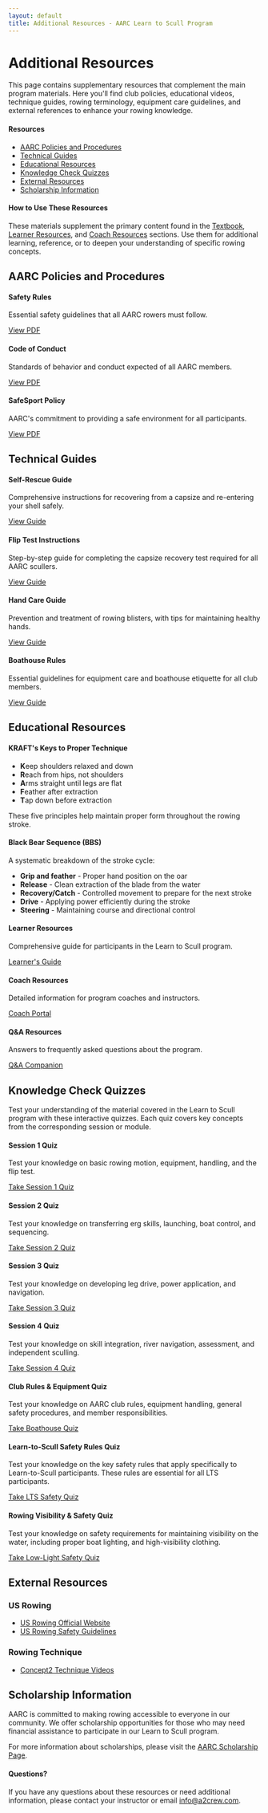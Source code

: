 ```yaml
---
layout: default
title: Additional Resources - AARC Learn to Scull Program
---
```


# Additional Resources

<div class="team-intro">
  <p>This page contains supplementary resources that complement the main program materials. Here you'll find club policies, educational videos, technique guides, rowing terminology, equipment care guidelines, and external references to enhance your rowing knowledge.</p>
</div>

<div class="page-toc float-right">
  <h4>Resources</h4>
  <ul>
    <li><a href="#aarc-policies-and-procedures">AARC Policies and Procedures</a></li>
    <li><a href="#technical-guides">Technical Guides</a></li>
    <li><a href="#educational-resources">Educational Resources</a></li>
    <li><a href="#knowledge-check-quizzes">Knowledge Check Quizzes</a></li>
    <li><a href="#external-resources">External Resources</a></li>
    <li><a href="#scholarship-information">Scholarship Information</a></li>
  </ul>
</div>

<div class="info-box note">
  <h4>How to Use These Resources</h4>
  <p>These materials supplement the primary content found in the <a href="{{ site.baseurl }}/textbook/">Textbook</a>, <a href="{{ site.baseurl }}/course_materials/learner/">Learner Resources</a>, and <a href="{{ site.baseurl }}/course_materials/coach/">Coach Resources</a> sections. Use them for additional learning, reference, or to deepen your understanding of specific rowing concepts.</p>
</div>

## AARC Policies and Procedures

<div class="three-col-grid">
  <div class="info-box warning">
    <h4>Safety Rules</h4>
    <p>Essential safety guidelines that all AARC rowers must follow.</p>
    <div class="mt-auto"><a href="AARC_Safety_Rules.pdf" target="_blank" class="cta-button">View PDF</a></div>
  </div>
  
  <div class="info-box">
    <h4>Code of Conduct</h4>
    <p>Standards of behavior and conduct expected of all AARC members.</p>
    <div class="mt-auto"><a href="AARC_Code_of_Conduct_2025-02-26.pdf" target="_blank" class="cta-button">View PDF</a></div>
  </div>
  
  <div class="info-box tip">
    <h4>SafeSport Policy</h4>
    <p>AARC's commitment to providing a safe environment for all participants.</p>
    <div class="mt-auto"><a href="AARCSafeSport_2015-01-18.pdf" target="_blank" class="cta-button">View PDF</a></div>
  </div>
</div>

## Technical Guides

<div class="four-col-grid">
  <div class="info-box note">
    <h4>Self-Rescue Guide</h4>
    <p>Comprehensive instructions for recovering from a capsize and re-entering your shell safely.</p>
    <div class="mt-auto"><a href="{{ site.baseurl }}/resources/Sculling_Self_Rescue_Guide.html" class="cta-button">View Guide</a></div>
  </div>
  
  <div class="info-box tip">
    <h4>Flip Test Instructions</h4>
    <p>Step-by-step guide for completing the capsize recovery test required for all AARC scullers.</p>
    <div class="mt-auto"><a href="{{ site.baseurl }}/resources/Sculling_Self_Rescue_Guide.html" class="cta-button">View Guide</a></div>
  </div>
  
  <div class="info-box">
    <h4>Hand Care Guide</h4>
    <p>Prevention and treatment of rowing blisters, with tips for maintaining healthy hands.</p>
    <div class="mt-auto"><a href="{{ site.baseurl }}/resources/Rowers_Hand_Blister_Treatment.html" class="cta-button">View Guide</a></div>
  </div>
  
  <div class="info-box warning">
    <h4>Boathouse Rules</h4>
    <p>Essential guidelines for equipment care and boathouse etiquette for all club members.</p>
    <div class="mt-auto"><a href="{{ site.baseurl }}/resources/Boathouse_Rules_and_Equipment_Care.html" class="cta-button">View Guide</a></div>
  </div>
</div>

## Educational Resources

<div class="two-col-grid">
  <div class="info-box note">
    <h4>KRAFT's Keys to Proper Technique</h4>
    <ul>
      <li><strong>K</strong>eep shoulders relaxed and down</li>
      <li><strong>R</strong>each from hips, not shoulders</li>
      <li><strong>A</strong>rms straight until legs are flat</li>
      <li><strong>F</strong>eather after extraction</li>
      <li><strong>T</strong>ap down before extraction</li>
    </ul>
    <p>These five principles help maintain proper form throughout the rowing stroke.</p>
  </div>
  
  <div class="info-box tip">
    <h4>Black Bear Sequence (BBS)</h4>
    <p>A systematic breakdown of the stroke cycle:</p>
    <ul>
      <li><strong>Grip and feather</strong> - Proper hand position on the oar</li>
      <li><strong>Release</strong> - Clean extraction of the blade from the water</li>
      <li><strong>Recovery/Catch</strong> - Controlled movement to prepare for the next stroke</li>
      <li><strong>Drive</strong> - Applying power efficiently during the stroke</li>
      <li><strong>Steering</strong> - Maintaining course and directional control</li>
    </ul>
  </div>
</div>

<div class="three-col-grid">
  <div class="info-box">
    <h4>Learner Resources</h4>
    <p>Comprehensive guide for participants in the Learn to Scull program.</p>
    <div class="mt-auto"><a href="{{ site.baseurl }}/course_materials/learner/Learner_Guide.html" class="cta-button">Learner's Guide</a></div>
  </div>
  
  <div class="info-box">
    <h4>Coach Resources</h4>
    <p>Detailed information for program coaches and instructors.</p>
    <div class="mt-auto"><a href="{{ site.baseurl }}/coach_portal/" class="cta-button">Coach Portal</a></div>
  </div>
  
  <div class="info-box">
    <h4>Q&A Resources</h4>
    <p>Answers to frequently asked questions about the program.</p>
    <div class="mt-auto"><a href="{{ site.baseurl }}/course_materials/learner/QA_Companion.html" class="cta-button">Q&A Companion</a></div>
  </div>
</div>

## Knowledge Check Quizzes

Test your understanding of the material covered in the Learn to Scull program with these interactive quizzes. Each quiz covers key concepts from the corresponding session or module.

<div class="three-col-grid">
  <div class="info-box note">
    <h4>Session 1 Quiz</h4>
    <p>Test your knowledge on basic rowing motion, equipment, handling, and the flip test.</p>
    <div class="mt-auto"><a href="{{ site.baseurl }}/resources/quiz_module.html?quiz=1" class="cta-button">Take Session 1 Quiz</a></div>
  </div>
  
  <div class="info-box note">
    <h4>Session 2 Quiz</h4>
    <p>Test your knowledge on transferring erg skills, launching, boat control, and sequencing.</p>
    <div class="mt-auto"><a href="{{ site.baseurl }}/resources/quiz_module.html?quiz=2" class="cta-button">Take Session 2 Quiz</a></div>
  </div>
  
  <div class="info-box note">
    <h4>Session 3 Quiz</h4>
    <p>Test your knowledge on developing leg drive, power application, and navigation.</p>
    <div class="mt-auto"><a href="{{ site.baseurl }}/resources/quiz_module.html?quiz=3" class="cta-button">Take Session 3 Quiz</a></div>
  </div>
</div>

<div class="two-col-grid">
  <div class="info-box note">
    <h4>Session 4 Quiz</h4>
    <p>Test your knowledge on skill integration, river navigation, assessment, and independent sculling.</p>
    <div class="mt-auto"><a href="{{ site.baseurl }}/resources/quiz_module.html?quiz=4" class="cta-button">Take Session 4 Quiz</a></div>
  </div>
  
  <div class="info-box warning">
    <h4>Club Rules & Equipment Quiz</h4>
    <p>Test your knowledge on AARC club rules, equipment handling, general safety procedures, and member responsibilities.</p>
    <div class="mt-auto"><a href="{{ site.baseurl }}/resources/quiz_module.html?quiz=bh" class="cta-button">Take Boathouse Quiz</a></div>
  </div>
</div>

<div class="two-col-grid">
  <div class="info-box warning">
    <h4>Learn-to-Scull Safety Rules Quiz</h4>
    <p>Test your knowledge on the key safety rules that apply specifically to Learn-to-Scull participants. These rules are essential for all LTS participants.</p>
    <div class="mt-auto"><a href="{{ site.baseurl }}/resources/quiz_module.html?quiz=lts-safety" class="cta-button">Take LTS Safety Quiz</a></div>
  </div>
  
  <div class="info-box note">
    <h4>Rowing Visibility & Safety Quiz</h4>
    <p>Test your knowledge on safety requirements for maintaining visibility on the water, including proper boat lighting, and high-visibility clothing.</p>
    <div class="mt-auto"><a href="{{ site.baseurl }}/resources/quiz_module.html?quiz=safety" class="cta-button">Take Low-Light Safety Quiz</a></div>
  </div>
</div>

## External Resources

### US Rowing
- [US Rowing Official Website](https://usrowing.org)
- [US Rowing Safety Guidelines](https://usrowing.org/sports/2016/6/19/1134_132107028574772912.aspx)

### Rowing Technique
- [Concept2 Technique Videos](https://www.concept2.com/indoor-rowers/training/technique-videos)

## Scholarship Information

AARC is committed to making rowing accessible to everyone in our community. We offer scholarship opportunities for those who may need financial assistance to participate in our Learn to Scull program.

For more information about scholarships, please visit the [AARC Scholarship Page](https://aarc.clubexpress.com/content.aspx?page_id=22&club_id=757878&module_id=153833).

<div class="info-box aarc">
  <h4>Questions?</h4>
  <p>If you have any questions about these resources or need additional information, please contact your instructor or email <a href="mailto:info@a2crew.com">info@a2crew.com</a>.</p>
</div>
